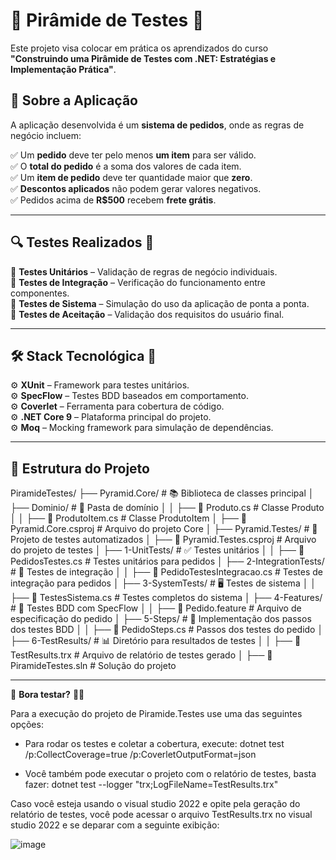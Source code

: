 # 🔺 Pirâmide de Testes 🚀

Este projeto visa colocar em prática os aprendizados do curso  
**"Construindo uma Pirâmide de Testes com .NET: Estratégias e Implementação Prática"**.  

## 🛒 Sobre a Aplicação  
A aplicação desenvolvida é um **sistema de pedidos**, onde as regras de negócio incluem:  

✅ Um **pedido** deve ter pelo menos **um item** para ser válido.  
✅ O **total do pedido** é a soma dos valores de cada item.  
✅ Um **item de pedido** deve ter quantidade maior que **zero**.  
✅ **Descontos aplicados** não podem gerar valores negativos.  
✅ Pedidos acima de **R$500** recebem **frete grátis**.  

---

## 🔍 **Testes Realizados** 🧪  

🔹 **Testes Unitários** – Validação de regras de negócio individuais.  
🔹 **Testes de Integração** – Verificação do funcionamento entre componentes.  
🔹 **Testes de Sistema** – Simulação do uso da aplicação de ponta a ponta.  
🔹 **Testes de Aceitação** – Validação dos requisitos do usuário final.  

---

## 🛠️ **Stack Tecnológica** 🚀  

⚙️ **XUnit** – Framework para testes unitários.  
⚙️ **SpecFlow** – Testes BDD baseados em comportamento.  
⚙️ **Coverlet** – Ferramenta para cobertura de código.  
⚙️ **.NET Core 9** – Plataforma principal do projeto.  
⚙️ **Moq** – Mocking framework para simulação de dependências.  

---

## 📂 **Estrutura do Projeto**

PiramideTestes/
├── Pyramid.Core/ # 📚 Biblioteca de classes principal
│ ├── Dominio/ # 📂 Pasta de domínio
│ │ ├── 📄 Produto.cs # Classe Produto
│ │ ├── 📄 ProdutoItem.cs # Classe ProdutoItem
│ ├── 📄 Pyramid.Core.csproj # Arquivo do projeto Core
│
├── Pyramid.Testes/ # 🧪 Projeto de testes automatizados
│ ├── 📄 Pyramid.Testes.csproj # Arquivo do projeto de testes
│ ├── 1-UnitTests/ # ✅ Testes unitários
│ │ ├── 📄 PedidosTestes.cs # Testes unitários para pedidos
│ ├── 2-IntegrationTests/ # 🔗 Testes de integração
│ │ ├── 📄 PedidoTestesIntegracao.cs # Testes de integração para pedidos
│ ├── 3-SystemTests/ # 🖥️ Testes de sistema
│ │ ├── 📄 TestesSistema.cs # Testes completos do sistema
│ ├── 4-Features/ # 📝 Testes BDD com SpecFlow
│ │ ├── 📄 Pedido.feature # Arquivo de especificação do pedido
│ ├── 5-Steps/ # 🚶 Implementação dos passos dos testes BDD
│ │ ├── 📄 PedidoSteps.cs # Passos dos testes do pedido
│ ├── 6-TestResults/ # 📊 Diretório para resultados de testes
│ │ ├── 📄 TestResults.trx # Arquivo de relatório de testes gerado
│
├── 📄 PiramideTestes.sln # Solução do projeto

---

🚀 **Bora testar?** 💪✨

Para a execução do projeto de Piramide.Testes use uma das seguintes opções:

- Para rodar os testes e coletar a cobertura, execute: dotnet test /p:CollectCoverage=true /p:CoverletOutputFormat=json
  
- Você também pode executar o projeto com o relatório de testes, basta fazer: dotnet test --logger "trx;LogFileName=TestResults.trx"

Caso você esteja usando o visual studio 2022 e opite pela geração do relatório de testes, você pode acessar o arquivo TestResults.trx no visual studio 2022 e se deparar com a seguinte exibição:

![image](https://github.com/user-attachments/assets/41f8e2cc-e7e8-4159-b28e-ce5394959463)



